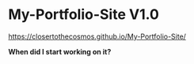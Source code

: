# My-Portfolio-Site V1.0
https://closertothecosmos.github.io/My-Portfolio-Site/

<b>When did I start working on it?</b>
